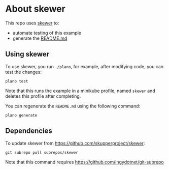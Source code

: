 # About skewer

This repo uses [skewer](https://github.com/skupperproject/skewer) to:

* automate testing of this example
* generate the [README.md](README.md)

## Using skewer

To use skewer, you run `./plano`, for example, after modifying code, you can test the changes:

```
plano test
```

Note that this runs the example in a minikube profile, named `skewer` and deletes this profile after completing.

You can regenerate the `README.md` using the following command:
```
plano generate
```

## Dependencies

To update skewer from https://github.com/skupperproject/skewer:

```
git subrepo pull subrepos/skewer
```

Note that this command requires https://github.com/ingydotnet/git-subrepo

